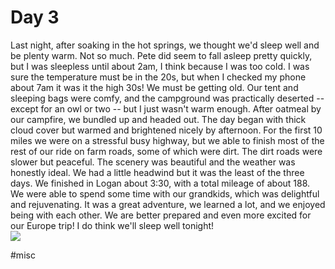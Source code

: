# Day 3
Last night, after soaking in the hot springs, we thought we'd sleep well and be plenty warm. Not so much. Pete did seem to fall asleep pretty quickly, but I was sleepless until about 2am, I think because I was too cold. I was sure the temperature must be in the 20s, but when I checked my phone about 7am it was it the high 30s! We must be getting old. Our tent and sleeping bags were comfy, and the campground was practically deserted -- except for an owl or two -- but I just wasn't warm enough. After oatmeal by our campfire, we bundled up and headed out. The day began with thick cloud cover but warmed and brightened nicely by afternoon. For the first 10 miles we were on a stressful busy highway, but we able to finish most of the rest of our ride on farm roads, some of which were dirt. The dirt roads were slower but peaceful. The scenery was beautiful and the weather was honestly ideal. We had a little headwind but it was the least of the three days. We finished in Logan about 3:30, with a total mileage of about 188. We were able to spend some time with our grandkids, which was delightful and rejuvenating.  It was a great adventure, we learned a lot, and we enjoyed being with each other. We are better prepared and even more excited for our Europe trip! I do think we'll sleep well tonight!  
![](data/45f2d633-9b6f-4031-8f96-1147e7baf4d7.jpg)

#misc
